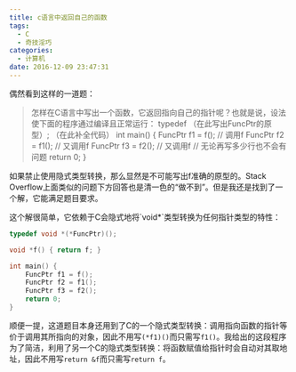 ```yaml
---
title: c语言中返回自己的函数
tags:
  - C
  - 奇技淫巧
categories:
  - 计算机
date: 2016-12-09 23:47:31
---
```


偶然看到这样的一道题：

> 怎样在C语言中写出一个函数，它返回指向自己的指针呢？也就是说，设法使下面的程序通过编译且正常运行：
>     typedef （在此写出FuncPtr的原型）;
>     （在此补全代码）
>     int main() {
>         FuncPtr f1 = f();  // 调用f
>         FuncPtr f2 = f1(); // 又调用f
>         FuncPtr f3 = f2(); // 又调用f
>         // 无论再写多少行也不会有问题
>         return 0;
>     }

如果禁止使用隐式类型转换，那么显然是不可能写出f准确的原型的。Stack Overflow上面类似的问题下方回答也是清一色的“做不到”。但是我还是找到了一个解，它能满足题目要求。

<!--more-->这个解很简单，它依赖于C会隐式地将`void*`类型转换为任何指针类型的特性：

```C
typedef void *(*FuncPtr)();

void *f() { return f; }

int main() {
    FuncPtr f1 = f();
    FuncPtr f2 = f1();
    FuncPtr f3 = f2();
    return 0;
}
```

顺便一提，这道题目本身还用到了C的一个隐式类型转换：调用指向函数的指针等价于调用其所指向的对象，因此不用写`(*f1)()`而只需写`f1()`。我给出的这段程序为了简洁，利用了另一个C的隐式类型转换：将函数赋值给指针时会自动对其取地址，因此不用写`return &f`而只需写`return f`。